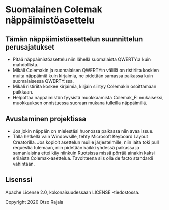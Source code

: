 # Suomalainen Colemak näppäimistöasettelu

## Tämän näppäimistöasettelun suunnittelun perusajatukset  
* Pitää näppäimistöasettelu niin lähellä suomalaista QWERTY:a kuin mahdollista.  
* Mikäli Colemakin ja suomalaisen QWERTY:n välillä on ristiriita koskien muita näppäimiä kuin kirjaimia, ne pidetään samassa paikassa kuin suomalaisessa QWERTY:ssa.  
* Mikäli ristiriita koskee kirjaimia, kirjain siirtyy Colemakin osoittamaan paikkaan.  
* Helpottaa näppäimistön fyysistä muokkaamista Colemak_FI mukaiseksi, muokkauksen onnistuessa suoraan mukana tulleilla näppäimillä.  

## Avustaminen projektissa  
* Jos jokin näppäin on mielestäsi huonossa paikassa niin avaa issue. 
* Tällä hetkellä vain Windowsille, tehty Microsoft Keyboard Layout Creatorilla. Jos kopioit asettelun muille järjestelmille, niin laita toki pull requestia tulemaan, niin pidetään kaikki yhdessä paikassa ja samanlaisina ettei käy niinkuin Ruotsissa missä pörrää ainakin kaksi erilaista Colemak-asettelua. Tavoitteena siis olla de facto standardi vähintään.  

## Lisenssi  
Apache License 2.0, kokonaisuudessaan LICENSE -tiedostossa.  

Copyright 2020 Otso Rajala
